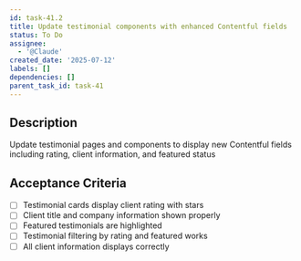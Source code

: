 ```yaml
---
id: task-41.2
title: Update testimonial components with enhanced Contentful fields
status: To Do
assignee:
  - '@Claude'
created_date: '2025-07-12'
labels: []
dependencies: []
parent_task_id: task-41
---
```


## Description

Update testimonial pages and components to display new Contentful fields including rating, client information, and featured status

## Acceptance Criteria

- [ ] Testimonial cards display client rating with stars
- [ ] Client title and company information shown properly
- [ ] Featured testimonials are highlighted
- [ ] Testimonial filtering by rating and featured works
- [ ] All client information displays correctly
